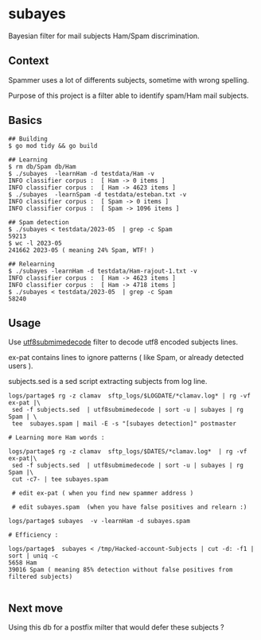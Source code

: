 # subayes

Bayesian filter for mail subjects Ham/Spam discrimination.

## Context

Spammer uses a lot of differents subjects, sometime with wrong spelling.

Purpose of this project is a filter able to identify spam/Ham mail subjects.

## Basics

```shell
## Building
$ go mod tidy && go build 

## Learning
$ rm db/Spam db/Ham
$ ./subayes  -learnHam -d testdata/Ham -v
INFO classifier corpus :  [ Ham -> 0 items ]
INFO classifier corpus :  [ Ham -> 4623 items ]
$ ./subayes  -learnSpam -d testdata/esteban.txt -v
INFO classifier corpus :  [ Spam -> 0 items ]
INFO classifier corpus :  [ Spam -> 1096 items ]

## Spam detection
$ ./subayes < testdata/2023-05  | grep -c Spam
59213
$ wc -l 2023-05
241662 2023-05 ( meaning 24% Spam, WTF! )

## Relearning
$ ./subayes -learnHam -d testdata/Ham-rajout-1.txt -v
INFO classifier corpus :  [ Ham -> 4623 items ]
INFO classifier corpus :  [ Ham -> 4718 items ]
$ ./subayes < testdata/2023-05  | grep -c Spam
58240

```

## Usage

Use
[utf8submimedecode](https://github.com/thc2cat/utf8submimedecode)
filter to decode  utf8 encoded subjects lines.

ex-pat contains lines to ignore patterns ( like Spam, or already detected users ).

subjects.sed is a sed script extracting subjects from log line.

```shell
logs/partage$ rg -z clamav  sftp_logs/$LOGDATE/*clamav.log* | rg -vf ex-pat |\
 sed -f subjects.sed  | utf8submimedecode | sort -u | subayes | rg Spam | \
 tee  subayes.spam | mail -E -s "[subayes detection]" postmaster

# Learning more Ham words :  

logs/partage$ rg -z clamav  sftp_logs/$DATES/*clamav.log*  | rg -vf ex-pat|\
 sed -f subjects.sed  | utf8submimedecode | sort -u | subayes | rg Spam |\
 cut -c7- | tee subayes.spam 

 # edit ex-pat ( when you find new spammer address )

 # edit subayes.spam  (when you have false positives and relearn :)

logs/partage$ subayes  -v -learnHam -d subayes.spam                                                                                                            

# Efficiency :

logs/partage$  subayes < /tmp/Hacked-account-Subjects | cut -d: -f1 | sort | uniq -c
5658 Ham
39016 Spam ( meaning 85% detection without false positives from filtered subjects)
                  
```

## Next move

Using this db for a postfix milter that would defer these subjects ?
